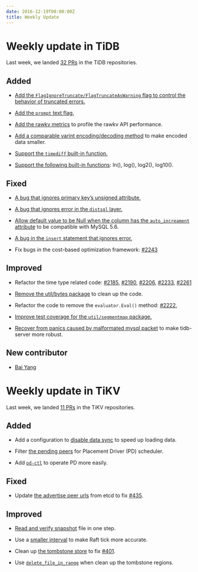 ```yaml
---
date: 2016-12-19T00:00:00Z
title: Weekly Update
---
```


# Weekly update in TiDB
Last week, we landed [32 PRs](https://github.com/pingcap/tidb/pulls?utf8=%E2%9C%93&q=is%3Apr%20is%3Amerged%20merged%3A2016-12-12..2016-12-18) in the TiDB repositories.

## Added

+ [Add the `FlagIgnoreTruncate/FlagTruncateAsWarning` flag to control the behavior of truncated errors.](https://github.com/pingcap/tidb/pull/2212)

+ [Add the `prompt` text flag.](https://github.com/pingcap/tidb/pull/2227)

+ [Add the rawkv metrics](https://github.com/pingcap/tidb/pull/2228) to profile the rawkv API performance.

+ [Add a comparable varint encoding/decoding method](https://github.com/pingcap/tidb/pull/2236) to make encoded data smaller.

+ [Support the `timediff` built-in function.](https://github.com/pingcap/tidb/pull/2249)

+ [Support the following built-in functions](https://github.com/pingcap/tidb/pull/2258): ln(), log(), log2(), log10().

## Fixed

+ [A bug that ignores primary key’s unsigned attribute.](https://github.com/pingcap/tidb/pull/2222)

+ [A bug that ignores error in the `distsql` layer.](https://github.com/pingcap/tidb/pull/2226)

+ [Allow default value to be Null when the column has the `auto_increament` attribute](https://github.com/pingcap/tidb/pull/2230) to be compatible with MySQL 5.6.

+ [A bug in the `insert` statement that ignores error.](https://github.com/pingcap/tidb/pull/2241)

+ Fix bugs in the cost-based optimization framework: [#2243](https://github.com/pingcap/tidb/pull/2243)

## Improved

+ Refactor the time type related code: [#2185](https://github.com/pingcap/tidb/pull/2185), [#2190](https://github.com/pingcap/tidb/pull/2190), [#2206](https://github.com/pingcap/tidb/pull/2206), [#2233](https://github.com/pingcap/tidb/pull/2233), [#2261](https://github.com/pingcap/tidb/pull/2261)

+ [Remove the util/bytes package](https://github.com/pingcap/tidb/pull/2221) to clean up the code.

+ Refactor the code to remove the `evaluator.Eval()` method: [#2222](https://github.com/pingcap/tidb/pull/2222), 

+ [Improve test coverage for the `util/segmentmap` package.](https://github.com/pingcap/tidb/pull/2235)

+ [Recover from panics caused by malformated mysql packet](https://github.com/pingcap/tidb/pull/2267) to make tidb-server more robust.

## New contributor

+ [Bai Yang](https://github.com/hamo)

# Weekly update in TiKV

Last week, we landed [11 PRs](https://github.com/search?utf8=%E2%9C%93&q=repo%3Apingcap%2Ftikv+repo%3Apingcap%2Fpd+is%3Apr+is%3Amerged+merged%3A2016-12-11..2016-12-17&type=Issues&ref=searchresults) in the TiKV repositories.

## Added

+ Add a configuration to [disable data sync](https://github.com/pingcap/tikv/pull/1369) to speed up loading data. 

+ Filter [the pending peers](https://github.com/pingcap/pd/pull/421) for Placement Driver (PD) scheduler. 

+ Add [`pd-ctl`](https://github.com/pingcap/pd/pull/431) to operate PD more easily.

## Fixed

+ Update [the advertise peer urls](https://github.com/pingcap/pd/pull/438) from etcd to fix [#435](https://github.com/pingcap/pd/issues/435).

## Improved

+ [Read and verify snapshot](https://github.com/pingcap/tikv/pull/1381) file in one step. 

+ Use a [smaller interval](https://github.com/pingcap/tikv/pull/1401) to make Raft tick more accurate. 

+ Clean up [the tombstone store](https://github.com/pingcap/pd/issues/428) to fix [#401](https://github.com/pingcap/pd/issues/401).

+ Use [`delete_file_in_range`](https://github.com/pingcap/tikv/pull/1409) when clean up the tombstone regions.


